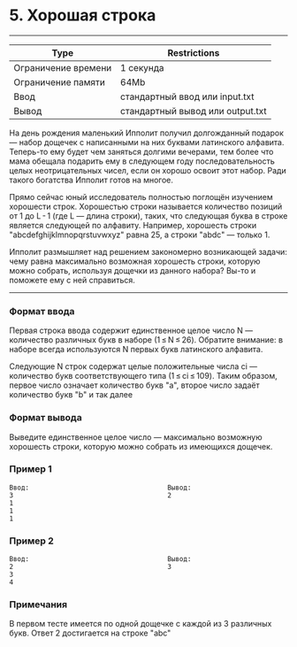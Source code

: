 
# 5. Хорошая строка
___
| Type | Restrictions |
| --- | --- |
Ограничение времени	| 1 секунда |
Ограничение памяти  | 	64Mb |
Ввод                |	стандартный ввод или input.txt |
Вывод               |	стандартный вывод или output.txt |

На день рождения маленький Ипполит получил долгожданный подарок — набор дощечек с написанными на них буквами латинского алфавита. Теперь-то ему будет чем заняться долгими вечерами, тем более что мама обещала подарить ему в следующем году последовательность целых неотрицательных чисел, если он хорошо освоит этот набор. Ради такого богатства Ипполит готов на многое.

Прямо сейчас юный исследователь полностью поглощён изучением хорошести строк. Хорошестью строки называется количество позиций от 1 до L - 1 (где L — длина строки), таких, что следующая буква в строке является следующей по алфавиту. Например, хорошесть строки "abcdefghijklmnopqrstuvwxyz" равна 25, а строки "abdc" — только 1.

Ипполит размышляет над решением закономерно возникающей задачи: чему равна максимально возможная хорошесть строки, которую можно собрать, используя дощечки из данного набора? Вы-то и поможете ему с ней справиться.
___

### Формат ввода

Первая строка ввода содержит единственное целое число N — количество различных букв в наборе (1 ≤ N ≤ 26). Обратите внимание: в наборе всегда используются N первых букв латинского алфавита.

Следующие N строк содержат целые положительные числа ci — количество букв соответствующего типа (1 ≤ ci ≤ 109). Таким образом, первое число означает количество букв "a", второе число задаёт количество букв "b" и так далее

### Формат вывода

Выведите единственное целое число — максимально возможную хорошесть строки, которую можно собрать из имеющихся дощечек.

### Пример 1
```
Ввод:                                   Вывод:
3                                       2
1
1
1
```
### Пример 2
```
Ввод:                                   Вывод:
2                                       3
3
4
```
### Примечания
В первом тесте имеется по одной дощечке с каждой из 3 различных букв. Ответ 2 достигается на строке "abc"